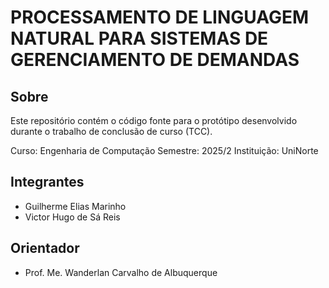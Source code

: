# PROCESSAMENTO DE LINGUAGEM NATURAL PARA SISTEMAS DE GERENCIAMENTO DE DEMANDAS

## Sobre

Este repositório contém o código fonte para o protótipo desenvolvido durante o trabalho de conclusão de curso (TCC).

Curso: Engenharia de Computação
Semestre: 2025/2
Instituição: UniNorte

## Integrantes

* Guilherme Elias Marinho
* Victor Hugo de Sá Reis

## Orientador

* Prof. Me. Wanderlan Carvalho de Albuquerque
